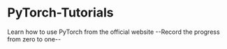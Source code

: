 # PyTorch-Tutorials
Learn how to use PyTorch from the official website
--Record the progress from zero to one--
